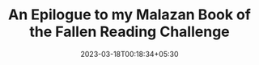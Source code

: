 ---
title: "An Epilogue to my Malazan Book of the Fallen Reading Challenge"
date: 2023-03-18T00:18:34+05:30
draft: true
cover: 
    image: blog/malazan/ending-cover.jpeg
    alt: An Epilogue to my Malazan Book of the Fallen Reading Challenge
    caption: Concluding thoughts and series review of the Malazan Book of the Fallen series
tags: ["Malazan Book of the Fallen", "Fantasy"]
---
